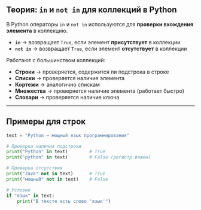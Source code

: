 ## Теория: `in` и `not in` для коллекций в Python

В Python операторы `in` и `not in` используются для **проверки вхождения элемента** в коллекцию.

* **`in`** → возвращает `True`, если элемент **присутствует** в коллекции
* **`not in`** → возвращает `True`, если элемент **отсутствует** в коллекции

Работают с большинством коллекций:

* **Строки** → проверяется, содержится ли подстрока в строке
* **Списки** → проверяется наличие элемента
* **Кортежи** → аналогично спискам
* **Множества** → проверяется наличие элемента (работает быстро)
* **Словари** → проверяется наличие ключа

---

## Примеры для строк

```python
text = "Python — мощный язык программирования"

# Проверка наличия подстроки
print("Python" in text)        # True
print("python" in text)        # False (регистр важен)

# Проверка отсутствия
print("Java" not in text)      # True
print("мощный" not in text)    # False

# Условие
if "язык" in text:
    print("В тексте есть слово 'язык'")
```

